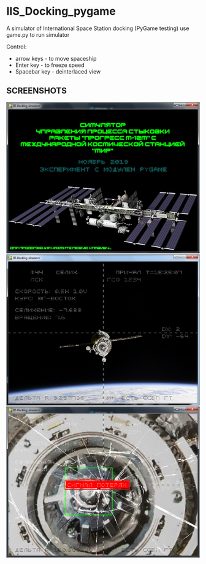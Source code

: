# IIS_Docking_pygame
A simulator of International Space Station docking (PyGame testing)
use game.py to run simulator

Control:
- arrow keys - to move spaceship
- Enter key - to freeze speed
- Spacebar key - deinterlaced view

## SCREENSHOTS
<img src="https://github.com/ezik117/IIS_Docking_pygame/blob/master/screenshots/scrshot1.png">

<img src="https://github.com/ezik117/IIS_Docking_pygame/blob/master/screenshots/scrshot2.png">

<img src="https://github.com/ezik117/IIS_Docking_pygame/blob/master/screenshots/scrshot3.png">

